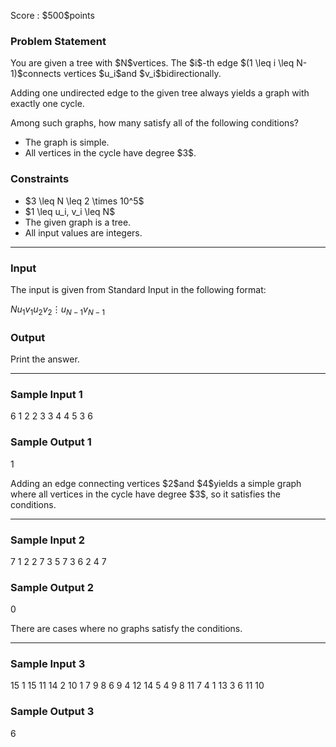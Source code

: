 
<div>

<span>

<span>

<p>
Score : $500$points
</p>

<div>

<section>

### **Problem Statement**

<p>
You are given a tree with $N$vertices. The $i$-th edge $(1 \leq i \leq N-1)$connects vertices $u_i$and $v_i$bidirectionally.
</p>

<p>
Adding one undirected edge to the given tree always yields a graph with exactly one cycle.
</p>

<p>
Among such graphs, how many satisfy all of the following conditions?
</p>

<ul>

<li>
The graph is simple.
</li>

<li>
All vertices in the cycle have degree $3$.
</li>

</ul>

</section>

</div>

<div>

<section>

### **Constraints**

<ul>

<li>
$3 \leq N \leq 2 \times 10^5$
</li>

<li>
$1 \leq u_i, v_i \leq N$
</li>

<li>
The given graph is a tree.
</li>

<li>
All input values are integers.
</li>

</ul>

</section>

</div>

---

<div>

<div>

<section>

### **Input**

<p>
The input is given from Standard Input in the following format:
</p>

<div>

$N$$u_1$$v_1$$u_2$$v_2$$\vdots$$u_{N-1}$$v_{N-1}$
</div>

</section>

</div>

<div>

<section>

### **Output**

<p>
Print the answer.
</p>

</section>

</div>

</div>

---

<div>

<section>

### **Sample Input 1**

<div>

6
1 2
2 3
3 4
4 5
3 6

</div>

</section>

</div>

<div>

<section>

### **Sample Output 1**

<div>

1

</div>

<p>
Adding an edge connecting vertices $2$and $4$yields a simple graph where all vertices in the cycle have degree $3$, so it satisfies the conditions.
</p>

</section>

</div>

---

<div>

<section>

### **Sample Input 2**

<div>

7
1 2
2 7
3 5
7 3
6 2
4 7

</div>

</section>

</div>

<div>

<section>

### **Sample Output 2**

<div>

0

</div>

<p>
There are cases where no graphs satisfy the conditions.
</p>

</section>

</div>

---

<div>

<section>

### **Sample Input 3**

<div>

15
1 15
11 14
2 10
1 7
9 8
6 9
4 12
14 5
4 9
8 11
7 4
1 13
3 6
11 10

</div>

</section>

</div>

<div>

<section>

### **Sample Output 3**

<div>

6

</div>

</section>

</div>

</span>

</span>

</div>
